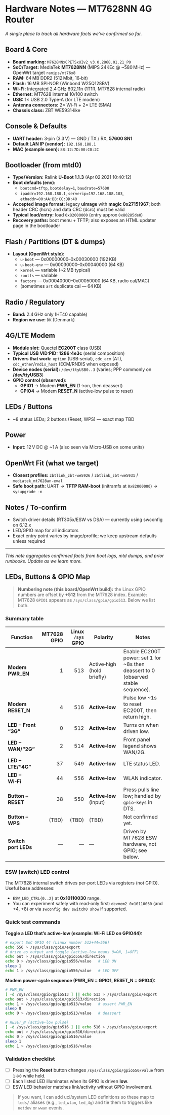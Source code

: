 # Hardware Notes — MT7628NN 4G Router

*A single place to track all hardware facts we’ve confirmed so far.*

## Board & Core
- **Board marking:** `M7628NNxCPETSxUIv2_v3.0.2868.01.21_P0`
- **SoC/Target:** MediaTek **MT7628NN** (MIPS 24KEc @ ~580 MHz) — OpenWrt target `ramips/mt76x8`
- **RAM:** 64 MB DDR2 (512 Mbit, 16‑bit)
- **Flash:** 16 MB SPI‑NOR (Winbond W25Q128BV)
- **Wi‑Fi:** Integrated 2.4 GHz 802.11n (1T1R, MT7628 internal radio)
- **Ethernet:** MT7628 internal 10/100 switch
- **USB:** 1× USB 2.0 Type‑A (for LTE modem)
- **Antenna connectors:** 2× Wi‑Fi + 2× LTE (SMA)
- **Chassis class:** ZBT WE5931‑like

## Console & Defaults
- **UART header:** 3‑pin (3.3 V) — GND / TX / RX, **57600 8N1**
- **Default LAN IP (vendor):** `192.168.188.1`
- **MAC (example seen):** `88:12:7D:00:C0:2C`

## Bootloader (from mtd0)
- **Type/Version:** Ralink **U‑Boot 1.1.3** (Apr 02 2021 10:40:12)
- **Boot defaults (env):**
  - `bootcmd=tftp`, `bootdelay=1`, `baudrate=57600`
  - `ipaddr=192.168.188.1`, `serverip=192.168.188.103`, `ethaddr=00:AA:BB:CC:DD:40`
- **Accepted image format:** legacy **uImage** with **magic 0x27151967**; both header CRC (hcrc) and data CRC (dcrc) must be valid
- **Typical load/entry:** load `0x82000000` (entry approx `0x80285de0`)
- **Recovery paths:** boot menu + TFTP; also exposes an HTML updater page in the bootloader

## Flash / Partitions (DT & dumps)
- **Layout (OpenWrt style):**
  - `u-boot`        — 0x00000000–0x00030000 (192 KB)
  - `u-boot-env`    — 0x00030000–0x00040000 (64 KB)
  - `kernel`        — variable (~2 MB typical)
  - `rootfs`        — variable
  - `factory`       — 0x00040000–0x00050000 (64 KB, radio cal/MAC)
  - (sometimes `art` duplicate cal — 64 KB)

## Radio / Regulatory
- **Band:** 2.4 GHz only (HT40 capable)
- **Region we use:** `DK` (Denmark)

## 4G/LTE Modem
- **Module slot:** Quectel **EC200T** class (USB)
- **Typical USB VID:PID:** **1286:4e3c** (serial composition)
- **Drivers that work:** `option` (USB‑serial), `cdc_acm` (AT), `cdc_ether`/`rndis_host` (ECM/RNDIS when exposed)
- **Device nodes (serial):** `/dev/ttyUSB0..3` (varies; PPP commonly on **/dev/ttyUSB3**)
- **GPIO control (observed):**
  - **GPIO1** → Modem **PWR_EN** (1→on, then deassert)
  - **GPIO4** → Modem **RESET_N** (active‑low pulse to reset)

## LEDs / Buttons
- ~8 status LEDs; 2 buttons (Reset, WPS) — exact map TBD

## Power
- **Input:** 12 V DC @ ~1 A (also seen via Micro‑USB on some units)

## OpenWrt Fit (what we target)
- **Closest profiles:** `zbtlink_zbt-we5926` / `zbtlink_zbt-we5931` / `mediatek_mt7628an-eval`
- **Safe boot path:** UART → **TFTP RAM‑boot** (initramfs at `0x82000000`) → `sysupgrade -n`

## Notes / To‑confirm
- Switch driver details (RT305x/ESW vs DSA) — currently using swconfig on 6.12.x
- LED/GPIO map for all indicators
- Exact entry point varies by image/profile; we keep upstream defaults unless required

---
*This note aggregates confirmed facts from boot logs, mtd dumps, and prior runbooks. Update as we learn more.*



## LEDs, Buttons & GPIO Map

> **Numbering note (this board/OpenWrt build):** the Linux GPIO numbers are offset by **+512** from the MT7628 index. Example: MT7628 `GPIO1` appears as `/sys/class/gpio/gpio513`. Below we list both.

### Summary table
| Function | MT7628 GPIO | Linux `/sys` GPIO | Polarity | Notes |
|---|---:|---:|---|---|
| **Modem PWR_EN** | 1 | 513 | Active‑high (hold briefly) | Enable EC200T power: set 1 for ~8s then deassert to 0 (observed stable sequence). |
| **Modem RESET_N** | 4 | 516 | **Active‑low** | Pulse low ~1s to reset EC200T, then return high. |
| **LED – Front “3G”** | 0 | 512 | **Active‑low** | Turns on when driven low. |
| **LED – WAN/“2G”** | 2 | 514 | **Active‑low** | Front panel legend shows WAN/2G. |
| **LED – LTE/“4G”** | 37 | 549 | **Active‑low** | LTE status LED. |
| **LED – Wi‑Fi** | 44 | 556 | **Active‑low** | WLAN indicator. |
| **Button – RESET** | 38 | 550 | **Active‑low** (input) | Press pulls line low; handled by `gpio-keys` in DTS. |
| **Button – WPS** | (TBD) | (TBD) | (TBD) | Not confirmed yet. |
| **Switch port LEDs** | — | — | — | Driven by MT7628 ESW hardware, not GPIO; see below. |

### ESW (switch) LED control
The MT7628 internal switch drives per‑port LEDs via registers (not GPIO). Useful base addresses:
- `ESW_LED_CTRL{0..2}` at **0x10110030** range.
- You can experiment safely with read‑only first: `devmem2 0x10110030` (and +4, +8) or via `swconfig dev switch0 show` if supported.

### Quick test commands
**Toggle a LED that’s active‑low (example: Wi‑Fi LED on GPIO44):**
```sh
# export SoC GPIO 44 (Linux number 512+44=556)
echo 556 > /sys/class/gpio/export
# drive as output and toggle (active‑low means 0=ON, 1=OFF)
echo out > /sys/class/gpio/gpio556/direction
echo 0 > /sys/class/gpio/gpio556/value   # LED ON
sleep 1
echo 1 > /sys/class/gpio/gpio556/value   # LED OFF
```

**Modem power‑cycle sequence (PWR_EN = GPIO1, RESET_N = GPIO4):**
```sh
# PWR_EN
[ -d /sys/class/gpio/gpio513 ] || echo 513 > /sys/class/gpio/export
echo out > /sys/class/gpio/gpio513/direction
echo 1 > /sys/class/gpio/gpio513/value   # assert PWR_EN
sleep 8
echo 0 > /sys/class/gpio/gpio513/value   # deassert

# RESET_N (active‑low pulse)
[ -d /sys/class/gpio/gpio516 ] || echo 516 > /sys/class/gpio/export
echo out > /sys/class/gpio/gpio516/direction
echo 0 > /sys/class/gpio/gpio516/value
sleep 1
echo 1 > /sys/class/gpio/gpio516/value
```

### Validation checklist
- [ ] Pressing the **Reset** button changes `/sys/class/gpio/gpio550/value` from `1`→`0` while held.
- [ ] Each listed LED illuminates when its GPIO is driven **low**.
- [ ] ESW LED behavior matches link/activity without GPIO involvement.

> If you want, I can add uci/system LED definitions so these map to `leds/` aliases (e.g., `led_wlan`, `led_4g`) and tie them to triggers like `netdev` or `wwan` events.

